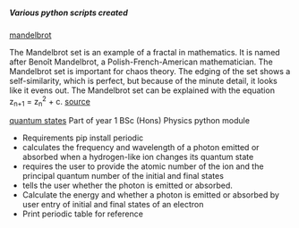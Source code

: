##### Various python scripts created

[mandelbrot](https://raw.githubusercontent.com/D4nk0St0rM/various_python_maths_science/main/mandlebrot.py)

The Mandelbrot set is an example of a fractal in mathematics. It is named after Benoît Mandelbrot, a Polish-French-American mathematician.  The Mandelbrot set is important for chaos theory. The edging of the set shows a self-similarity, which is perfect, but because of the minute detail, it looks like it evens out. The Mandelbrot set can be explained with the equation z<sub>n+1</sub> = z<sub>n</sub><sup>2</sup> + c. 
[source](https://simple.wikipedia.org/wiki/Mandelbrot_set)

[quantum states](https://raw.githubusercontent.com/D4nk0St0rM/various_python/main/quantum_states.py)
Part of year 1 BSc (Hons) Physics python module

- Requirements pip install periodic
- calculates the frequency and wavelength of a photon emitted or absorbed when a hydrogen-like ion changes its quantum state
- requires the user to provide the atomic number of the ion and the principal quantum number of the initial and final states
- tells the user whether the photon is emitted or absorbed.
- Calculate the energy and whether a photon is emitted or absorbed by user entry of initial and final states of an electron
- Print periodic table for reference 
